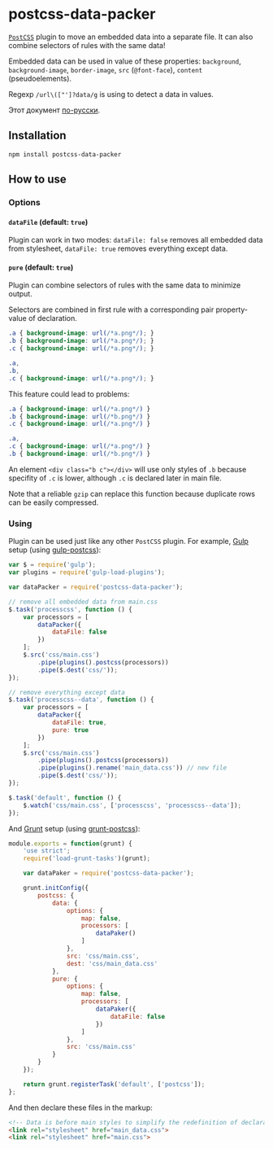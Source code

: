 # postcss-data-packer

[`PostCSS`](https://github.com/postcss/postcss) plugin to move an embedded data into a separate file. It can also combine selectors of rules with the same data!

Embedded data can be used in value of these properties: `background`, `background-image`, `border-image`, `src` (`@font-face`), `content` (pseudoelements).

Regexp `/url\(["']?data/g` is using to detect a data in values.

Этот документ [по-русски](https://github.com/Ser-Gen/postcss-data-packer/blob/master/README_RU.md).


## Installation

```
npm install postcss-data-packer
```


## How to use

### Options

#### `dataFile` (default: `true`)

Plugin can work in two modes: `dataFile: false` removes all embedded data from stylesheet, `dataFile: true` removes everything except data.


#### `pure` (default: `true`)

Plugin can combine selectors of rules with the same data to minimize output.

Selectors are combined in first rule with a corresponding pair property-value of declaration.

```css
.a { background-image: url(/*a.png*/); }
.b { background-image: url(/*a.png*/); }
.c { background-image: url(/*a.png*/); }
```
```css
.a,
.b,
.c { background-image: url(/*a.png*/); }
```

This feature could lead to problems:

```css
.a { background-image: url(/*a.png*/) }
.b { background-image: url(/*b.png*/) }
.c { background-image: url(/*a.png*/) }
```
```css
.a,
.c { background-image: url(/*a.png*/) }
.b { background-image: url(/*b.png*/) }
```

An element `<div class="b c"></div>` will use only styles of `.b` because specifity of `.c` is lower, although `.c` is declared later in main file.

Note that a reliable `gzip` can replace this function because duplicate rows can be easily compressed.


### Using

Plugin can be used just like any other `PostCSS` plugin. For example, [Gulp](https://github.com/gulpjs/gulp) setup (using [gulp-postcss](https://github.com/w0rm/gulp-postcss)):

```js
var $ = require('gulp');
var plugins = require('gulp-load-plugins');

var dataPacker = require('postcss-data-packer');

// remove all embedded data from main.css
$.task('processcss', function () {
    var processors = [
        dataPacker({
            dataFile: false
        })
    ];
    $.src('css/main.css')
        .pipe(plugins().postcss(processors))
        .pipe($.dest('css/'));
});

// remove everything except data
$.task('processcss--data', function () {
    var processors = [
        dataPacker({
            dataFile: true,
            pure: true
        })
    ];
    $.src('css/main.css')
        .pipe(plugins().postcss(processors))
        .pipe(plugins().rename('main_data.css')) // new file
        .pipe($.dest('css/'));
});

$.task('default', function () {
    $.watch('css/main.css', ['processcss', 'processcss--data']);
});
```

And [Grunt](https://github.com/gruntjs/grunt) setup (using [grunt-postcss](https://github.com/nDmitry/grunt-postcss)):

```js
module.exports = function(grunt) {
    'use strict';
    require('load-grunt-tasks')(grunt);

    var dataPaker = require('postcss-data-packer');

    grunt.initConfig({
        postcss: {
            data: {
                options: {
                    map: false,
                    processors: [
                        dataPaker()
                    ]
                },
                src: 'css/main.css',
                dest: 'css/main_data.css'
            },
            pure: {
                options: {
                    map: false,
                    processors: [
                        dataPaker({
                            dataFile: false
                        })
                    ]
                },
                src: 'css/main.css'
            }
        }
    });

    return grunt.registerTask('default', ['postcss']);
};
```

And then declare these files in the markup:

```html
<!-- Data is before main styles to simplify the redefinition of declarations -->
<link rel="stylesheet" href="main_data.css">
<link rel="stylesheet" href="main.css">
```
